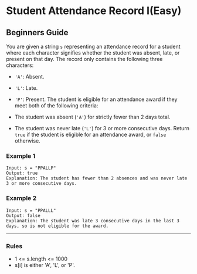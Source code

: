 # Student Attendance Record I(Easy)

## Beginners Guide

You are given a string `s` representing an attendance record for a student where each character signifies whether the student was absent, late, or present on that day. The record only contains the following three characters:

* `'A'`: Absent.
* `'L'`: Late.
* `'P'`: Present.
The student is eligible for an attendance award if they meet both of the following criteria:

* The student was absent (`'A'`) for strictly fewer than 2 days total.
* The student was never late (`'L'`) for 3 or more consecutive days.
Return `true` if the student is eligible for an attendance award, or `false` otherwise.

### Example 1

```go=
Input: s = "PPALLP"
Output: true
Explanation: The student has fewer than 2 absences and was never late 3 or more consecutive days.
```

### Example 2

```go=
Input: s = "PPALLL"
Output: false
Explanation: The student was late 3 consecutive days in the last 3 days, so is not eligible for the award.
```

---

### Rules

* 1 <= s.length <= 1000
* s[i] is either 'A', 'L', or 'P'.
